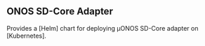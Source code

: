 <!--
SPDX-FileCopyrightText: 2021 Open Networking Foundation

SPDX-License-Identifier: Apache-2.0
-->

## ONOS SD-Core Adapter

Provides a [Helm] chart for deploying µONOS SD-Core adapter on [Kubernetes].
